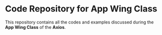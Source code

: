 ﻿# Code Repository for App Wing Class

This repository contains all the codes and examples discussed during the **App Wing Class** of the **Axios**.

